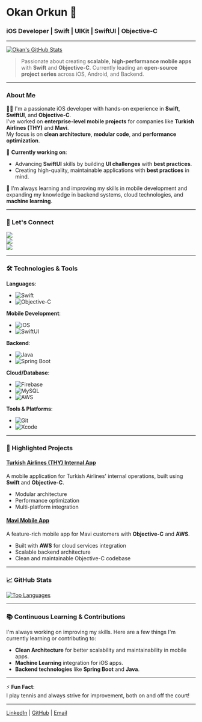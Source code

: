 # Okan Orkun 👋  
### iOS Developer | Swift | UIKit | SwiftUI | Objective-C

---

[![Okan's GitHub Stats](https://github-readme-stats.vercel.app/api?username=okariuss&show_icons=true&hide_title=true&count_private=true&include_all_commits=true&hide=prs&theme=dracula)](https://github.com/okariuss)

> Passionate about creating **scalable**, **high-performance mobile apps** with **Swift** and **Objective-C**. Currently leading an **open-source project series** across iOS, Android, and Backend.

---

### About Me

👨‍💻 I'm a passionate iOS developer with hands-on experience in **Swift**, **SwiftUI**, and **Objective-C**.  
I've worked on **enterprise-level mobile projects** for companies like **Turkish Airlines (THY)** and **Mavi**.  
My focus is on **clean architecture**, **modular code**, and **performance optimization**.

🔭 **Currently working on**:  
- Advancing **SwiftUI** skills by building **UI challenges** with **best practices**.
- Creating high-quality, maintainable applications with **best practices** in mind.

🌱 I'm always learning and improving my skills in mobile development and expanding my knowledge in backend systems, cloud technologies, and **machine learning**.

---

### 📣 Let's Connect

<a href="https://www.linkedin.com/in/okan-orkun-b1777a216/" target="_blank"><img src="https://img.shields.io/badge/LinkedIn-Okan%20Orkun-blue?style=flat-square&logo=linkedin&logoColor=white" /></a>  
<a href="https://github.com/okariuss" target="_blank"><img src="https://img.shields.io/badge/GitHub-okariuss-181717?style=flat-square&logo=github&logoColor=white" /></a>  
<a href="mailto:orkunokann@gmail.com" target="_blank"><img src="https://img.shields.io/badge/Email-orkunokann%40gmail.com-blue?style=flat-square&logo=gmail&logoColor=white" /></a>

---

### 🛠️ Technologies & Tools

**Languages**:  
- ![Swift](https://img.shields.io/badge/Swift-FA7343?style=flat-square&logo=swift&logoColor=white)
- ![Objective-C](https://img.shields.io/badge/Objective_C-000000?style=flat-square&logo=objective-c&logoColor=white)

**Mobile Development**:  
- ![iOS](https://img.shields.io/badge/iOS-000000?style=flat-square&logo=ios&logoColor=white)
- ![SwiftUI](https://img.shields.io/badge/SwiftUI-0091D2?style=flat-square&logo=swiftui&logoColor=white)

**Backend**:  
- ![Java](https://img.shields.io/badge/Java-007396?style=flat-square&logo=java&logoColor=white)
- ![Spring Boot](https://img.shields.io/badge/Spring%20Boot-6DB33F?style=flat-square&logo=spring-boot&logoColor=white)

**Cloud/Database**:  
- ![Firebase](https://img.shields.io/badge/Firebase-FFCA28?style=flat-square&logo=firebase&logoColor=white)
- ![MySQL](https://img.shields.io/badge/MySQL-4479A1?style=flat-square&logo=mysql&logoColor=white)
- ![AWS](https://img.shields.io/badge/Amazon%20AWS-232F3E?style=flat-square&logo=amazonaws&logoColor=white)

**Tools & Platforms**:  
- ![Git](https://img.shields.io/badge/Git-F05032?style=flat-square&logo=git&logoColor=white)
- ![Xcode](https://img.shields.io/badge/Xcode-1575F9?style=flat-square&logo=xcode&logoColor=white)

---

### 🌟 Highlighted Projects

#### [Turkish Airlines (THY) Internal App](https://github.com/okariuss/THY-InternalApp)
A mobile application for Turkish Airlines' internal operations, built using **Swift** and **Objective-C**.  
- Modular architecture  
- Performance optimization  
- Multi-platform integration

#### [Mavi Mobile App](https://github.com/okariuss/Mavi-App)
A feature-rich mobile app for Mavi customers with **Objective-C** and **AWS**.  
- Built with **AWS** for cloud services integration
- Scalable backend architecture  
- Clean and maintainable Objective-C codebase

---

### 📈 GitHub Stats

[![Top Languages](https://github-readme-stats.vercel.app/api/top-langs/?username=okariuss&layout=compact&theme=dracula&hide_title=true)](https://github.com/okariuss)

---

### 📚 Continuous Learning & Contributions

I'm always working on improving my skills. Here are a few things I'm currently learning or contributing to:
- **Clean Architecture** for better scalability and maintainability in mobile apps.
- **Machine Learning** integration for iOS apps.
- **Backend technologies** like **Spring Boot** and **Java**.

---

⚡ **Fun Fact**:  
I play tennis and always strive for improvement, both on and off the court!

---

[LinkedIn](https://www.linkedin.com/in/okan-orkun-b1777a216/) | [GitHub](https://github.com/okariuss) | [Email](mailto:orkunokann@gmail.com)
